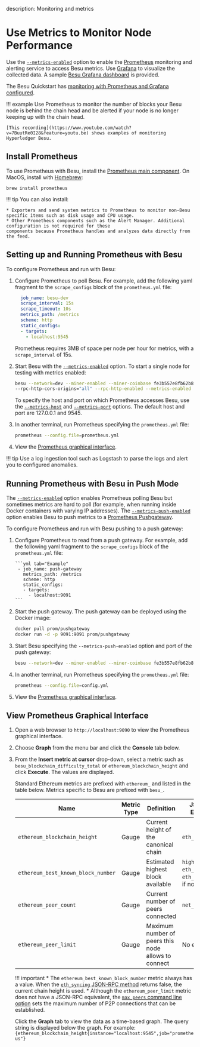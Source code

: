 description: Monitoring and metrics 
<!--- END of page meta data -->

# Use Metrics to Monitor Node Performance 

Use the [`--metrics-enabled`](../../Reference/CLI/CLI-Syntax.md#metrics-enabled) option to enable the [Prometheus](https://prometheus.io/) monitoring and 
alerting service to access Besu metrics. Use [Grafana](https://grafana.com/) to visualize the collected data.
A sample [Besu Grafana dashboard](https://grafana.com/dashboards/10273) is provided. 

The Besu Quickstart has [monitoring with Prometheus and Grafana configured](../../Tutorials/Quickstarts/Private-Network-Quickstart.md#monitoring-nodes-with-prometheus-and-grafana). 

!!! example
    Use Prometheus to monitor the number of blocks your Besu node is behind the chain head and be alerted 
    if your node is no longer keeping up with the chain head. 
 
    [This recording](https://www.youtube.com/watch?v=7BuutRe0I28&feature=youtu.be) shows examples of monitoring Hyperledger Besu.

## Install Prometheus 

To use Prometheus with Besu, install the [Prometheus main component](https://prometheus.io/download/). 
On MacOS, install with [Homebrew](https://formulae.brew.sh/formula/prometheus): 

 ```
 brew install prometheus
```

!!! tip 
    You can also install:
    
    * Exporters and send system metrics to Prometheus to monitor non-Besu specific items such as disk usage and CPU usage.  
    * Other Prometheus components such as the Alert Manager. Additional configuration is not required for these
    components because Prometheus handles and analyzes data directly from the feed.


##  Setting up and Running Prometheus with Besu

To configure Prometheus and run with Besu: 

1. Configure Prometheus to poll Besu. For example, add the following yaml fragment to the `scrape_configs`
block of the `prometheus.yml` file:
 
    ```yml tab="Example"
      job_name: besu-dev
      scrape_interval: 15s
      scrape_timeout: 10s
      metrics_path: /metrics
      scheme: http
      static_configs:
      - targets:
        - localhost:9545
    ```
    
    Prometheus requires 3MB of space per node per hour for metrics, with a `scrape_interval` of 15s.

1. Start Besu with the [`--metrics-enabled`](../../Reference/CLI/CLI-Syntax.md#metrics-enabled) option. To start
 a single node for testing with metrics enabled:

    ```bash tab="Example"
    besu --network=dev --miner-enabled --miner-coinbase fe3b557e8fb62b89f4916b721be55ceb828dbd73
    --rpc-http-cors-origins="all" --rpc-http-enabled --metrics-enabled
    ```
    
    To specify the host and port on which Prometheus accesses Besu, use the [`--metrics-host`](../../Reference/CLI/CLI-Syntax.md#metrics-host) and 
    [`--metrics-port`](../../Reference/CLI/CLI-Syntax.md#metrics-port) options. 
    The default host and port are 127.0.0.1 and 9545.

1. In another terminal, run Prometheus specifying the `prometheus.yml` file: 

    ```bash tab="Example"
    prometheus --config.file=prometheus.yml 
    ```

1. View the [Prometheus graphical interface](#view-prometheus-graphical-interface).

!!! tip 
    Use a log ingestion tool such as Logstash to parse the logs and alert you to configured anomalies. 

## Running Prometheus with Besu in Push Mode 

The [`--metrics-enabled`](../../Reference/CLI/CLI-Syntax.md#metrics-enabled) option enables Prometheus polling 
Besu but sometimes metrics are hard to poll (for example, when running inside Docker containers with varying IP addresses). 
The [`--metrics-push-enabled`](../../Reference/CLI/CLI-Syntax.md#metrics-push-enabled) option enables Besu 
to push metrics to a [Prometheus Pushgateway](https://github.com/prometheus/pushgateway).   

To configure Prometheus and run with Besu pushing to a push gateway: 

1. Configure Prometheus to read from a push gateway. For example, add the following yaml fragment to the `scrape_configs`
   block of the `prometheus.yml` file:
    
       ```yml tab="Example"
        - job_name: push-gateway
          metrics_path: /metrics
          scheme: http
          static_configs:
          - targets:
            - localhost:9091
       ```
       
1. Start the push gateway. The push gateway can be deployed using the Docker image: 

    ```bash tab="Example"
    docker pull prom/pushgateway
    docker run -d -p 9091:9091 prom/pushgateway
    ```

1. Start Besu specifying the `--metrics-push-enabled` option and port of the push gateway: 

    ```bash tab="Example"
    besu --network=dev --miner-enabled --miner-coinbase fe3b557e8fb62b89f4916b721be55ceb828dbd73 --rpc-http-cors-origins="all" --rpc-http-enabled --metrics-push-enabled --metrics-push-port=9091 --metrics-push-host=127.0.0.1
    ```

1. In another terminal, run Prometheus specifying the `prometheus.yml` file: 
   
    ```bash tab="Example"
    prometheus --config.file=config.yml 
    ```

1. View the [Prometheus graphical interface](#view-prometheus-graphical-interface).

## View Prometheus Graphical Interface 

1. Open a web browser to `http://localhost:9090` to view the Prometheus graphical interface.

1. Choose **Graph** from the menu bar and click the **Console** tab below.

1. From the **Insert metric at cursor** drop-down, select a metric such as `besu_blockchain_difficulty_total` or
`ethereum_blockchain_height` and click **Execute**. The values are displayed.

    Standard Ethereum metrics are prefixed with `ethereum_` and listed in the table below. Metrics specific to Besu are prefixed with `besu_`.
    
    | Name | Metric Type | Definition | JSON-RPC Equivalent |
    | ---  | ---         | ---        | ---                 |                   
    | `ethereum_blockchain_height` | Gauge | Current height of the canonical chain | `eth_blockNumber` |
    | `ethereum_best_known_block_number` | Gauge | Estimated highest block available | `highestBlock` of `eth_syncing` or `eth_blockNumber`, if not syncing |
    | `ethereum_peer_count` | Gauge | Current number of peers connected | `net_peerCount` |
    | `ethereum_peer_limit` | Gauge | Maximum number of peers this node allows to connect | No equivalent |
  
    !!! important 
        * The `ethereum_best_known_block_number` metric always has a value. When the [`eth_syncing` JSON-RPC method](../../Reference/API-Methods.md#eth_syncing) returns false, the current chain height is used.
        * Although the `ethereum_peer_limit` metric does not have a JSON-RPC equivalent, the [`max peers` command line option](../../Reference/CLI/CLI-Syntax.md#max-peers) sets the maximum number of P2P connections that can be
        established.
      
    Click the **Graph** tab to view the data as a time-based graph. The query string is displayed below the graph.
    For example: `{ethereum_blockchain_height{instance="localhost:9545",job="prometheus"}`